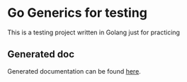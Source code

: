# Go Generics for testing

This is a testing project written in Golang just for practicing

## Generated doc

Generated documentation can be found [here](doc.md).
